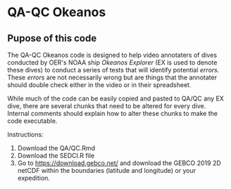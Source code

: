 # QA-QC Okeanos

## Pupose of this code

The QA-QC Okeanos code is designed to help video annotaters of dives conducted by OER's NOAA ship *Okeanos Explorer* (EX is used to denote these dives) to conduct a series of tests that will identify potential *errors*. These *errors* are not necessarily wrong but are things that the annotater should double check either in the video or in their spreadsheet.

While much of the code can be easily copied and pasted to QA/QC any EX dive, there are several chunks that need to be altered for every dive. Internal comments should explain how to alter these chunks to make the code executable. 

Instructions:
1. Download the QA/QC.Rmd
2. Download the SEDCI.R file
3. Go to https://download.gebco.net/ and download the GEBCO 2019 2D netCDF within the boundaries (latitude and longitude) or your expedition.
